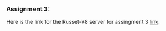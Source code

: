 ### Assignment 3:

Here is the link for the Russet-V8 server for assingment 3 [link](https://russet-v8.wccnet.edu/~mdthabata/Assignments/assignment3/calc.php).
